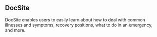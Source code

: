## DocSite

DocSite enables users to easily learn about how to deal with common illnesses and symptoms, recovery positions, what to do in an emergency, and more.
